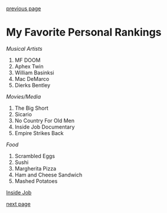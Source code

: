 [previous page](README.md)

# **My Favorite Personal Rankings**

*Musical Artists*
1. MF DOOM
2. Aphex Twin
3. William Basinksi
4. Mac DeMarco
5. Dierks Bentley

*Movies/Media*
1. The Big Short
2. Sicario
3. No Country For Old Men
4. Inside Job Documentary
5. Empire Strikes Back

*Food*
1. Scrambled Eggs
2. Sushi
3. Margherita Pizza
4. Ham and Cheese Sandwich
5. Mashed Potatoes

[Inside Job](https://www.youtube.com/watch?v=T2IaJwkqgPk)

[next page]()


